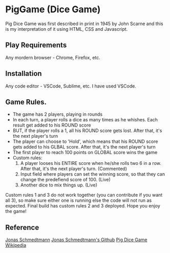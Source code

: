 # PigGame (Dice Game)

 Pig Dice Game was first described in print in 1945 by John Scarne and this is my interpretation of it using HTML, CSS and Javascript.

 ## Play Requirements

 Any mordern browser - Chrome, Firefox, etc.

 ## Installation

 Any code editor - VSCode, Sublime, etc. I have used VSCode.

 ## Game Rules.

- The game has 2 players, playing in rounds
- In each turn, a player rolls a dice as many times as he whishes. Each result get added to his ROUND score
- BUT, if the player rolls a 1, all his ROUND score gets lost. After that, it's the next player's turn
- The player can choose to 'Hold', which means that his ROUND score gets added to his GLBAL score. After that, it's the next player's turn
- The first player to reach 100 points on GLOBAL score wins the game
- Custom rules:
    1. A player looses his ENTIRE score when he/she rolls two 6 in a row. After that, it's the next player's turn. (Commented)
    2. Input field where players can set the winning score, so that they can change the predefiend score of 100. (Live)
    3. Another dice to mix things up. (Live) 

Custom rules 1 and 3 do not work together (you can contribute if you want all 3), so make sure either one is running else the code will not run as expected. Final build has custom rules 2 and 3 deployed. Hope you enjoy the game!

## Reference
[Jonas Schmedtmann](https://www.udemy.com/course/the-complete-javascript-course/)
[Jonas Schmedtmann's Github](https://github.com/jonasschmedtmann/complete-javascript-course)
[Pig Dice Game Wikipedia](https://en.wikipedia.org/wiki/Pig_(dice_game))

